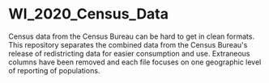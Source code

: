 # WI_2020_Census_Data
Census data from the Census Bureau can be hard to get in clean formats. This repository separates the combined data from the Census Bureau's release of redistricting data for easier consumption and use. Extraneous columns have been removed and each file focuses on one geographic level of reporting of populations.
